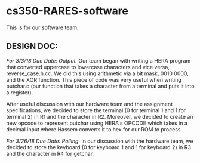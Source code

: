 # cs350-RARES-software
This is for our software team.

## DESIGN DOC: 

*For 3/3/18 Due Date: Output.*
Our team began with writing a HERA program that converted uppercase to lowercase characters and vice versa, reverse_case.h.cc. We did this using arithmetic via a bit mask, 0010 0000, and the XOR function. This piece of code was very useful when writing putchar.c (our function that takes a character from a terminal and puts it into a register).

After useful discussion with our hardware team and the assignment specifications, we decided to store the terminal (0 for terminal 1 and 1 for terminal 2) in R1 and the character in R2. Moreover, we decided to create an new opcode to represent putchar using HERA's OPCODE which takes in a decimal input where Hassem converts it to hex for our ROM to process.


*For 3/26/18 Due Date: Polling.*
In our discussion with the hardware team, we decided to store the keyboard (0 for keyboard 1 and 1 for keyboard 2) in R3 and the character in R4 for getchar.
